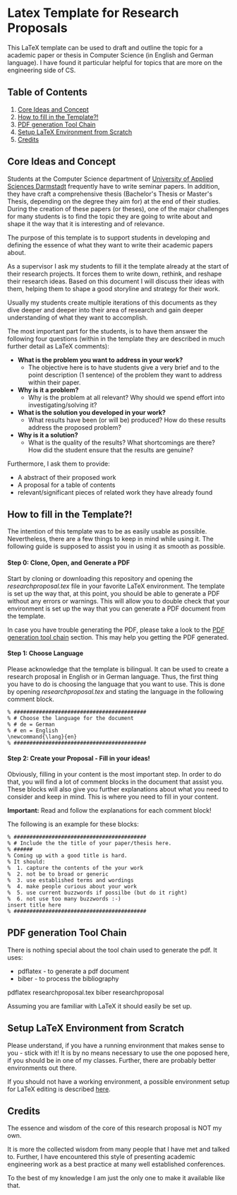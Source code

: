 # Latex Template for Research Proposals
This LaTeX template can be used to draft and outline the topic for a academic paper or thesis in Computer Science (in English and German language). 
I have found it particular helpful for topics that are more on the engineering side of CS.

## Table of Contents
1. [Core Ideas and Concept](#Concept)
2. [How to fill in the Template?!](#FillInTemplate)
3. [PDF generation Tool Chain](#ToolChain)
4. [Setup LaTeX Environment from Scratch](#FromScretchSetup)
5. [Credits](#Credits)



## <a name="Concept"></a> Core Ideas and Concept
Students at the Computer Science department of [University of Applied Sciences Darmstadt](https://www.fbi.h-da.de/fbi.html "Hochschule Darmstadt, University of Applied Sciences") frequently have to write seminar papers. 
In addition, they have craft a comprehensive thesis (Bachelor's Thesis or Master's Thesis, depending on the degree they aim for) at the end of their studies. 
During the creation of these papers (or theses), one of the major challenges for many students is to find the topic they are going to write about and shape it the way that it is interesting and of relevance.

The purpose of this template is to support students in developing and defining the essence of what they want to write their academic papers about. 

As a supervisor I ask my students to fill it the template already at the start of their research projects.
It forces them to write down, rethink, and reshape their research ideas.
Based on this document I will discuss their ideas with them, helping them to shape a good storyline and strategy for their work. 

Usually my students create multiple iterations of this documents as they dive deeper and deeper into their area of research and gain deeper understanding of what they want to accomplish.

The most important part for the students, is to have them answer the following four questions (within in the template they are described in much further detail as LaTeX comments):
- __What is the problem you want to address in your work?__
    - The objective here is to have students give a very brief and to the point description (1 sentence) of the problem they want to address within their paper.
- __Why is it a problem?__
    - Why is the problem at all relevant? Why should we spend effort into investigating/solving it?
- __What is the solution you developed in your work?__
    - What results have been (or will be) produced? How do these results address the proposed problem?
- __Why is it a solution?__
    - What is the quality of the results? What shortcomings are there? How did the student ensure that the results are genuine?

Furthermore, I ask them to provide:
- A abstract of their proposed work
- A proposal for a table of contents
- relevant/significant pieces of related work they have already found


## <a name="FillInTemplate"></a> How to fill in the Template?! 
The intention of this template was to be as easily usable as possible. 
Nevertheless, there are a few things to keep in mind while using it. 
The following guide is supposed to assist you in using it as smooth as possible. 


#### Step 0: Clone, Open, and Generate a PDF
Start by cloning or downloading this repository and opening the _researchproposal.tex_ file in your favorite LaTeX environment. 
The template is set up the way that, at this point, you should be able to generate a PDF without any errors or warnings.
This will allow you to double check that your environment is set up the way that you can generate a PDF document from the template. 

In case you have trouble generating the PDF, please take a look to the [PDF generation tool chain](#ToolChain) section.
This may help you getting the PDF generated.


#### Step 1: Choose Language
Please acknowledge that the template is bilingual.
It can be used to create a research proposal in English or in German language. 
Thus, the first thing you have to do is choosing the language that you want to use. 
This is done by opening _researchproposal.tex_ and stating the language in the following comment block.

    % ##########################################
    % # Choose the language for the document
    % # de = German
    % # en = English
    \newcommand{\lang}{en}
    % ##########################################


#### Step 2: Create your Proposal - Fill in your ideas!
Obviously, filling in your content is the most important step. 
In order to do that, you will find a lot of comment blocks in the document that assist you.
These blocks will also give you further explanations about what you need to consider and keep in mind.
This is where you need to fill in your content.

__Important:__ Read and follow the explanations for each comment block!

The following is an example for these blocks: 

    % ##########################################
    % # Include the the title of your paper/thesis here.
    % ###### 
    % Coming up with a good title is hard.
    % It should:
    %  1. capture the contents of the your work
    %  2. not be to broad or generic
    %  3. use established terms and wordings
    %  4. make people curious about your work
    %  5. use current buzzwords if possilbe (but do it right)
    %  6. not use too many buzzwords :-)
    insert title here
    % ##########################################


## <a name="ToolChain"></a> PDF generation Tool Chain
There is nothing special about the tool chain used to generate the pdf. 
It uses:
- pdflatex - to generate a pdf document
- biber - to process the bibliography

pdflatex researchproposal.tex
biber researchproposal

Assuming you are familiar with LaTeX it should easily be set up. 

## <a name="FromScretchSetup"></a> Setup LaTeX Environment from Scratch
Please understand, if you have a running environment that makes sense to you - stick with it! It is by no means necessary to use the one poposed here, if you should be in one of my classes. Further, there are probably better environments out there.

If you should not have a working environment, a possible environment setup for LaTeX editing is described [here](https://stefantruehl.github.io/2018/04/30/latexEnvSetup.html). 





## <a name="Credits"></a> Credits
The essence and wisdom of the core of this research proposal is NOT my own. 

It is more the collected wisdom from many people that I have met and talked to. 
Further, I have encountered this style of presenting academic engineering work as a best practice at many well established conferences.

To the best of my knowledge I am just the only one to make it available like that.
